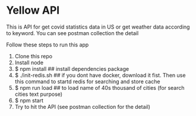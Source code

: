 # Yellow API

This is API for get covid statistics data in US or get weather data according to keyword.
You can see postman collection the detail

Follow these steps to run this app

1. Clone this repo
2. Install node
3. $ npm install ## install dependencies package
4. $ ./init-redis.sh ## if you dont have docker, download it fist. Then use this command to startd redis for searching and store cache
5. $ npm run load ## to load name of 40s thousand of cities (for search cities text purpose)
6. $ npm start
7. Try to hit the API (see postman collection for the detail)
